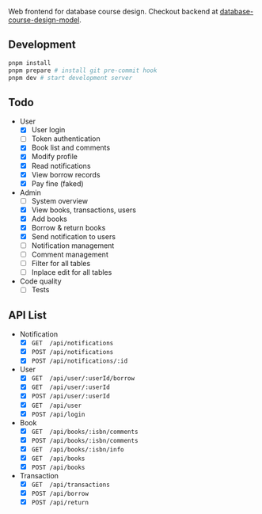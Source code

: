 Web frontend for database course design. Checkout backend at [database-course-design-model](https://github.com/zsz12251665/database-course-design-model).

## Development

```bash
pnpm install
pnpm prepare # install git pre-commit hook
pnpm dev # start development server
```

## Todo

- User
  - [x] User login
  - [ ] Token authentication
  - [x] Book list and comments
  - [x] Modify profile
  - [x] Read notifications
  - [x] View borrow records
  - [x] Pay fine (faked)
- Admin
  - [ ] System overview
  - [x] View books, transactions, users
  - [x] Add books
  - [x] Borrow & return books
  - [x] Send notification to users
  - [ ] Notification management
  - [ ] Comment management
  - [ ] Filter for all tables
  - [ ] Inplace edit for all tables
- Code quality
  - [ ] Tests

## API List

- Notification
  - [x] `GET  /api/notifications`
  - [x] `POST /api/notifications`
  - [x] `POST /api/notifications/:id`
- User
  - [x] `GET  /api/user/:userId/borrow`
  - [x] `GET  /api/user/:userId`
  - [x] `POST /api/user/:userId`
  - [x] `GET  /api/user`
  - [x] `POST /api/login`
- Book
  - [x] `GET  /api/books/:isbn/comments`
  - [x] `POST /api/books/:isbn/comments`
  - [x] `GET  /api/books/:isbn/info`
  - [x] `GET  /api/books`
  - [x] `POST /api/books`
- Transaction
  - [x] `GET  /api/transactions`
  - [x] `POST /api/borrow`
  - [x] `POST /api/return`
